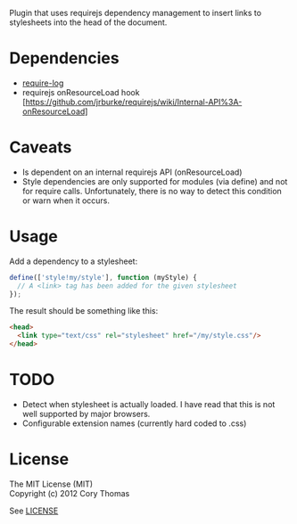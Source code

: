 Plugin that uses requirejs dependency management to insert links to
stylesheets into the head of the document.

# Dependencies

* [require-log](http://github.com/dump247/require-log)
* requirejs onResourceLoad hook [https://github.com/jrburke/requirejs/wiki/Internal-API%3A-onResourceLoad]

# Caveats

* Is dependent on an internal requirejs API (onResourceLoad)
* Style dependencies are only supported for modules (via define) and not
  for require calls. Unfortunately, there is no way to detect this
  condition or warn when it occurs.

# Usage

Add a dependency to a stylesheet:

```javascript
define(['style!my/style'], function (myStyle) {
  // A <link> tag has been added for the given stylesheet
});
```

The result should be something like this:

```html
<head>
  <link type="text/css" rel="stylesheet" href="/my/style.css"/>
</head>
```

# TODO

* Detect when stylesheet is actually loaded. I have read that this is
  not well supported by major browsers.
* Configurable extension names (currently hard coded to .css)

# License

The MIT License (MIT)  
Copyright (c) 2012 Cory Thomas

See [LICENSE](require-style/blob/master/LICENSE)


